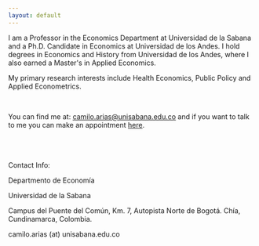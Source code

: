 ```yaml
---
layout: default
---
```


I am a Professor in the Economics Department at Universidad de la Sabana and a Ph.D. Candidate in Economics at Universidad de los Andes. I hold degrees in Economics and History from Universidad de los Andes, where I also earned a Master's in Applied Economics.

My primary research interests include Health Economics, Public Policy and Applied Econometrics.

<br>

You can find me at: camilo.arias@unisabana.edu.co and if you want to talk to me you can make an appointment [here](https://calendly.com/camiloarias727/30min).


<br>
<br>
<br>
Contact Info:

<i class="fa fa-home"></i>  Departmento de Economía

Universidad de la Sabana

Campus del Puente del Común, Km. 7, Autopista Norte de Bogotá. Chía, Cundinamarca, Colombia. 




<i class="fa fa-envelope"></i> camilo.arias (at) unisabana.edu.co <br>




<br>
<br>


